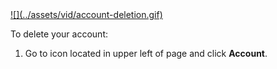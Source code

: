 <a href="https://youtu.be/-SkynkJN8hk" target="_blank">
![](../assets/vid/account-deletion.gif)
</a>

To delete your account:

1. Go to icon located in upper left of page and click **Account**.
